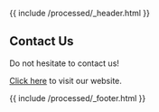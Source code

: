 {{ include /processed/_header.html }}
## Contact Us

Do not hesitate to contact us!

[Click here](https://renatoathaydes.github.io/magnanimous/) to visit our website.

{{ include /processed/_footer.html }}